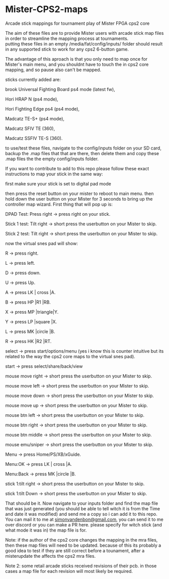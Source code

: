 # Mister-CPS2-maps
Arcade stick mappings for tournament play of Mister FPGA cps2 core


The aim of these files are to provide Mister users with arcade stick map files in order to streamline the mapping process at tournaments.    
putting these files in an empty /media/fat/config/inputs/ folder should result in any supported stick to work for any cps2 6-button game.

The advantage of this aproach is that you only need to map once for Mister's main menu, and you shouldnt have to touch the in cps2 core mapping, and so pause also can't be mapped.

sticks currently added are: 

brook Universal Fighting Board ps4 mode (latest fw),

Hori HRAP N (ps4 mode),

Hori Fighting Edge ps4 (ps4 mode),

Madcatz TE-S+ (ps4 mode),

Madcatz SFIV TE (360),

Madcatz SSFIV TE-S (360).


to use/test these files, navigate to the config/inputs folder on your SD card, backup the .map files that that are there, then delete them and copy these .map files the the empty config/inputs folder. 

If you want to contribute to add to this repo please follow these exact instructions to map your stick in the same way:

first make sure your stick is set to digital pad mode 

then press the reset button on your mister to reboot to main menu.
then hold down the user button on your Mister for 3 seconds to bring up the controller map wizard.
First thing that will pop up is:

DPAD Test: Press right -> press right on your stick.

Stick 1 test: Tilt right -> short press the userbutton on your Mister to skip.

Stick 2 test: Tilt right -> short press the userbutton on your Mister to skip.

now the virtual snes pad will show:

R -> press right.

L -> press left.

D -> press down.

U -> press Up.

A -> press LK | cross  |A.

B -> press HP |R1      |RB.

X -> press MP |triangle|Y.

Y -> press LP |square  |X.

L -> press MK |circle  |B.

R -> press HK |R2      |RT.

select -> press start/options/menu (yes i know this is counter intuitive but its related to the way the cps2 core maps to the virtual snes pad).

start -> press select/share/back/view

mouse move right -> short press the userbutton on your Mister to skip.

mouse move left -> short press the userbutton on your Mister to skip.

mouse move down -> short press the userbutton on your Mister to skip.

mouse move up -> short press the userbutton on your Mister to skip.

mouse btn left -> short press the userbutton on your Mister to skip.

mouse btn right -> short press the userbutton on your Mister to skip.

mouse btn middle -> short press the userbutton on your Mister to skip.

mouse emu/sniper -> short press the userbutton on your Mister to skip.

Menu -> press Home/PS/XB/xGuide.

Menu:OK -> press LK | cross  |A.

Menu:Back -> press MK |circle  |B.

stick 1:tilt right -> short press the userbutton on your Mister to skip.

stick 1:tilt Down -> short press the userbutton on your Mister to skip.

That should be it. Now navigate to your inputs folder and find the map file that was just generated (you should be able to tell witch it is from the Time and date it was modified) and send me a copy so i can add it to this repo. You can mail it to me at simonvandenbon@gmail.com, you can send it to me over discord or you can make a PR here. please specify for witch stick (and what mode it was in) the map file is for.

Note: if the author of the cps2 core changes the mapping in the mra files, then these map files will need to be updated. because of this its probably a good idea to test if they are still correct before a tounament, after a misterupdate the affects the cps2 mra files.

Note 2: some retail arcade sticks received revisions of their pcb. in those cases a map file for each revision will most likely be required.
